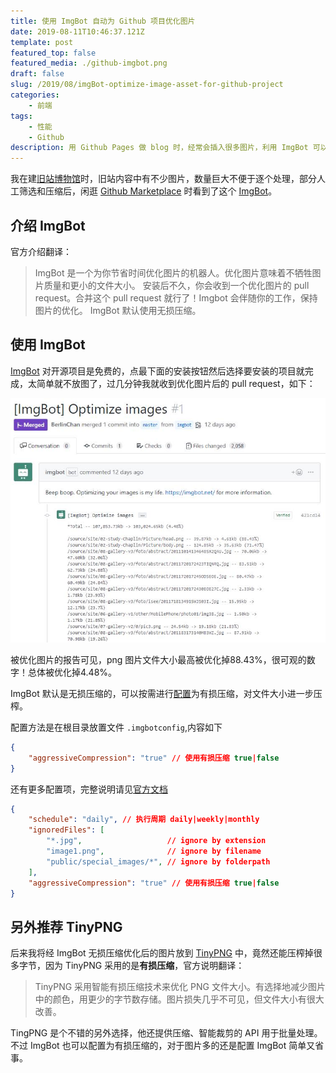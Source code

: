 ```yaml
---
title: 使用 ImgBot 自动为 Github 项目优化图片
date: 2019-08-11T10:46:37.121Z
template: post
featured_top: false
featured_media: ./github-imgbot.png
draft: false
slug: /2019/08/imgBot-optimize-image-asset-for-github-project
categories: 
    - 前端
tags:
    - 性能
    - Github
description: 用 Github Pages 做 blog 时，经常会插入很多图片，利用 ImgBot 可以自动为我们优化图片大小，加快图片加载
---
```


我在建[旧站博物馆](https://github.com/BerlinChan/museum)时，旧站内容中有不少图片，数量巨大不便于逐个处理，部分人工筛选和压缩后，闲逛 [Github Marketplace](https://github.com/marketplace) 时看到了这个 [ImgBot](https://github.com/marketplace/imgbot)。

<!-- endExcerpt -->

## 介绍 ImgBot
官方介绍翻译：

> ImgBot 是一个为你节省时间优化图片的机器人。优化图片意味着不牺牲图片质量和更小的文件大小。
> 安装后不久，你会收到一个优化图片的 pull request。合并这个 pull request 就行了！Imgbot 会伴随你的工作，保持图片的优化。
> ImgBot 默认使用无损压缩。

## 使用 ImgBot
[ImgBot](https://github.com/marketplace/imgbot) 对开源项目是免费的，点最下面的安装按钮然后选择要安装的项目就完成，太简单就不放图了，过几分钟我就收到优化图片后的 pull request，如下：

![pull-request-from-ImgBot](./pull-request-from-ImgBot.jpg)

被优化图片的报告可见，png 图片文件大小最高被优化掉88.43%，很可观的数字！总体被优化掉4.48%。

ImgBot 默认是无损压缩的，可以按需进行[配置](https://imgbot.net/docs/#configuration)为有损压缩，对文件大小进一步压榨。

配置方法是在根目录放置文件 `.imgbotconfig`,内容如下
```json
{
    "aggressiveCompression": "true" // 使用有损压缩 true|false
}
```

还有更多配置项，完整说明请见[官方文档](https://imgbot.net/docs/#configuration)
```json
{
    "schedule": "daily", // 执行周期 daily|weekly|monthly
    "ignoredFiles": [
        "*.jpg",                   // ignore by extension
        "image1.png",              // ignore by filename
        "public/special_images/*", // ignore by folderpath
    ],
    "aggressiveCompression": "true" // 使用有损压缩 true|false
}
```

## 另外推荐 TinyPNG
后来我将经 ImgBot 无损压缩优化后的图片放到 [TinyPNG](https://tinypng.com/) 中，竟然还能压榨掉很多字节，因为 TinyPNG 采用的是**有损压缩**，官方说明翻译：

> TinyPNG 采用智能有损压缩技术来优化 PNG 文件大小。有选择地减少图片中的颜色，用更少的字节数存储。图片损失几乎不可见，但文件大小有很大改善。

TingPNG 是个不错的另外选择，他还提供压缩、智能裁剪的 API 用于批量处理。不过 ImgBot 也可以配置为有损压缩的，对于图片多的还是配置 ImgBot 简单又省事。
